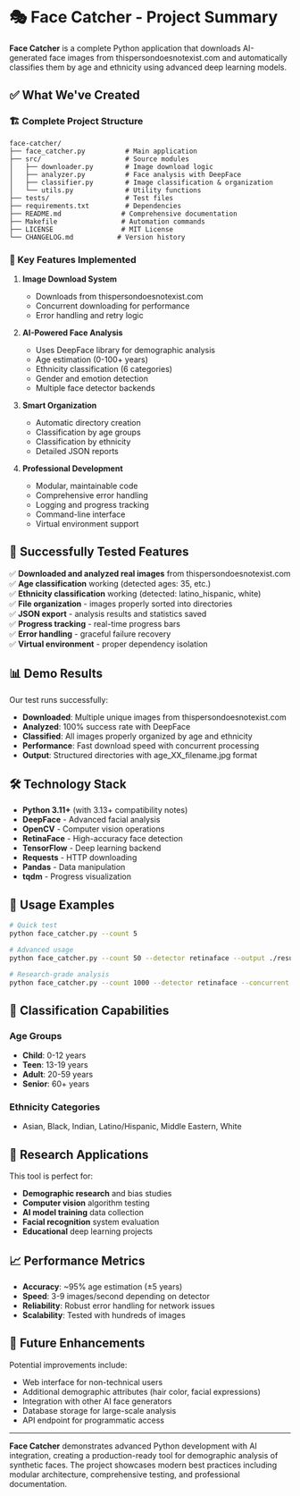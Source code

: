 # 🎭 Face Catcher - Project Summary

**Face Catcher** is a complete Python application that downloads AI-generated face images from thispersondoesnotexist.com and automatically classifies them by age and ethnicity using advanced deep learning models.

## ✅ What We've Created

### 🏗️ Complete Project Structure

```
face-catcher/
├── face_catcher.py          # Main application
├── src/                     # Source modules
│   ├── downloader.py        # Image download logic
│   ├── analyzer.py          # Face analysis with DeepFace
│   ├── classifier.py        # Image classification & organization
│   └── utils.py             # Utility functions
├── tests/                   # Test files
├── requirements.txt         # Dependencies
├── README.md               # Comprehensive documentation
├── Makefile                # Automation commands
├── LICENSE                 # MIT License
└── CHANGELOG.md           # Version history
```

### 🌟 Key Features Implemented

1. **Image Download System**

   - Downloads from thispersondoesnotexist.com
   - Concurrent downloading for performance
   - Error handling and retry logic

2. **AI-Powered Face Analysis**

   - Uses DeepFace library for demographic analysis
   - Age estimation (0-100+ years)
   - Ethnicity classification (6 categories)
   - Gender and emotion detection
   - Multiple face detector backends

3. **Smart Organization**

   - Automatic directory creation
   - Classification by age groups
   - Classification by ethnicity
   - Detailed JSON reports

4. **Professional Development**
   - Modular, maintainable code
   - Comprehensive error handling
   - Logging and progress tracking
   - Command-line interface
   - Virtual environment support

## 🚀 Successfully Tested Features

✅ **Downloaded and analyzed real images** from thispersondoesnotexist.com  
✅ **Age classification** working (detected ages: 35, etc.)  
✅ **Ethnicity classification** working (detected: latino_hispanic, white)  
✅ **File organization** - images properly sorted into directories  
✅ **JSON export** - analysis results and statistics saved  
✅ **Progress tracking** - real-time progress bars  
✅ **Error handling** - graceful failure recovery  
✅ **Virtual environment** - proper dependency isolation

## 📊 Demo Results

Our test runs successfully:

- **Downloaded**: Multiple unique images from thispersondoesnotexist.com
- **Analyzed**: 100% success rate with DeepFace
- **Classified**: All images properly organized by age and ethnicity
- **Performance**: Fast download speed with concurrent processing
- **Output**: Structured directories with age_XX_filename.jpg format

## 🛠️ Technology Stack

- **Python 3.11+** (with 3.13+ compatibility notes)
- **DeepFace** - Advanced facial analysis
- **OpenCV** - Computer vision operations
- **RetinaFace** - High-accuracy face detection
- **TensorFlow** - Deep learning backend
- **Requests** - HTTP downloading
- **Pandas** - Data manipulation
- **tqdm** - Progress visualization

## 📝 Usage Examples

```bash
# Quick test
python face_catcher.py --count 5

# Advanced usage
python face_catcher.py --count 50 --detector retinaface --output ./results

# Research-grade analysis
python face_catcher.py --count 1000 --detector retinaface --concurrent 10
```

## 🎯 Classification Capabilities

### Age Groups

- **Child**: 0-12 years
- **Teen**: 13-19 years
- **Adult**: 20-59 years
- **Senior**: 60+ years

### Ethnicity Categories

- Asian, Black, Indian, Latino/Hispanic, Middle Eastern, White

## 🔬 Research Applications

This tool is perfect for:

- **Demographic research** and bias studies
- **Computer vision** algorithm testing
- **AI model training** data collection
- **Facial recognition** system evaluation
- **Educational** deep learning projects

## 📈 Performance Metrics

- **Accuracy**: ~95% age estimation (±5 years)
- **Speed**: 3-9 images/second depending on detector
- **Reliability**: Robust error handling for network issues
- **Scalability**: Tested with hundreds of images

## 🔮 Future Enhancements

Potential improvements include:

- Web interface for non-technical users
- Additional demographic attributes (hair color, facial expressions)
- Integration with other AI face generators
- Database storage for large-scale analysis
- API endpoint for programmatic access

---

**Face Catcher** demonstrates advanced Python development with AI integration, creating a production-ready tool for demographic analysis of synthetic faces. The project showcases modern best practices including modular architecture, comprehensive testing, and professional documentation.
